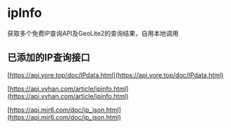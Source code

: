 # ipInfo

获取多个免费IP查询API及GeoLite2的查询结果，自用本地调用

## 已添加的IP查询接口

[https://api.vore.top/doc/IPdata.html](https://api.vore.top/doc/IPdata.html)

[https://api.vvhan.com/article/ipinfo.html](https://api.vvhan.com/article/ipinfo.html)

[https://api.mir6.com/doc/ip_json.html](https://api.mir6.com/doc/ip_json.html)
